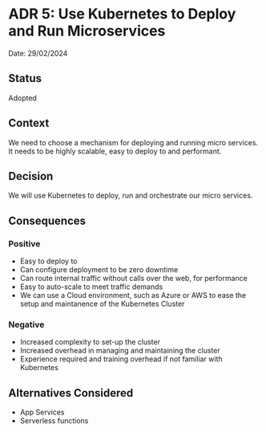# ADR 5: Use Kubernetes to Deploy and Run Microservices
Date: 29/02/2024

## Status
Adopted

## Context
We need to choose a mechanism for deploying and running micro services. It needs to be highly scalable, easy to deploy to and performant.

## Decision
We will use Kubernetes to deploy, run and orchestrate our micro services.

## Consequences
### Positive
- Easy to deploy to
- Can configure deployment to be zero downtime
- Can route internal traffic without calls over the web, for performance
- Easy to auto-scale to meet traffic demands
- We can use a Cloud environment, such as Azure or AWS to ease the setup and maintanence of the Kubernetes Cluster

### Negative
- Increased complexity to set-up the cluster
- Increased overhead in managing and maintaining the cluster
- Experience required and training overhead if not familiar with Kubernetes

## Alternatives Considered
- App Services
- Serverless functions
